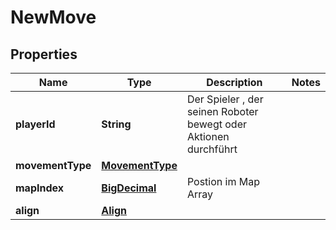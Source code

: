 # NewMove

## Properties
Name | Type | Description | Notes
------------ | ------------- | ------------- | -------------
**playerId** | **String** | Der Spieler , der seinen Roboter bewegt oder Aktionen durchführt | 
**movementType** | [**MovementType**](MovementType.md) |  | 
**mapIndex** | [**BigDecimal**](BigDecimal.md) | Postion im Map Array | 
**align** | [**Align**](Align.md) |  | 
